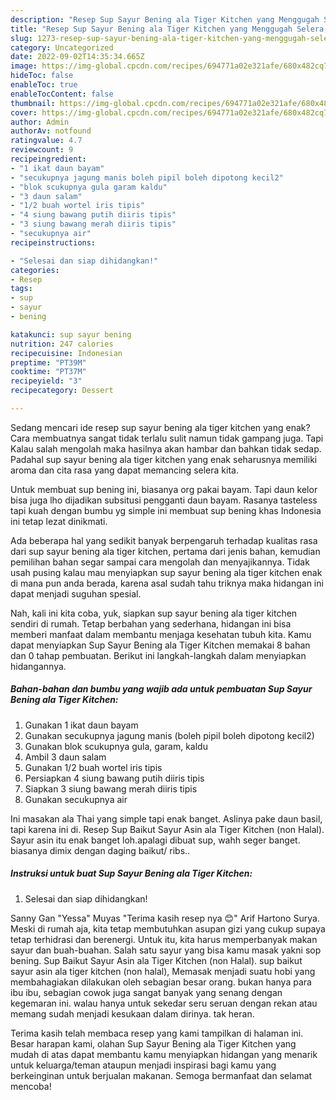 ```yaml
---
description: "Resep Sup Sayur Bening ala Tiger Kitchen yang Menggugah Selera, Buat Buka Puasa Sempurna"
title: "Resep Sup Sayur Bening ala Tiger Kitchen yang Menggugah Selera, Buat Buka Puasa Sempurna"
slug: 1273-resep-sup-sayur-bening-ala-tiger-kitchen-yang-menggugah-selera-buat-buka-puasa-sempurna
category: Uncategorized
date: 2022-09-02T14:35:34.665Z
image: https://img-global.cpcdn.com/recipes/694771a02e321afe/680x482cq70/sup-sayur-bening-ala-tiger-kitchen-foto-resep-utama.jpg
hideToc: false
enableToc: true
enableTocContent: false
thumbnail: https://img-global.cpcdn.com/recipes/694771a02e321afe/680x482cq70/sup-sayur-bening-ala-tiger-kitchen-foto-resep-utama.jpg
cover: https://img-global.cpcdn.com/recipes/694771a02e321afe/680x482cq70/sup-sayur-bening-ala-tiger-kitchen-foto-resep-utama.jpg
author: Admin
authorAv: notfound
ratingvalue: 4.7
reviewcount: 9
recipeingredient:
- "1 ikat daun bayam"
- "secukupnya jagung manis boleh pipil boleh dipotong kecil2"
- "blok scukupnya gula garam kaldu"
- "3 daun salam"
- "1/2 buah wortel iris tipis"
- "4 siung bawang putih diiris tipis"
- "3 siung bawang merah diiris tipis"
- "secukupnya air"
recipeinstructions:

- "Selesai dan siap dihidangkan!"
categories:
- Resep
tags:
- sup
- sayur
- bening

katakunci: sup sayur bening 
nutrition: 247 calories
recipecuisine: Indonesian
preptime: "PT39M"
cooktime: "PT37M"
recipeyield: "3"
recipecategory: Dessert

---
```



Sedang mencari ide resep sup sayur bening ala tiger kitchen yang enak? Cara membuatnya sangat tidak terlalu sulit namun tidak gampang juga. Tapi Kalau salah mengolah maka hasilnya akan hambar dan bahkan tidak sedap. Padahal sup sayur bening ala tiger kitchen yang enak seharusnya memiliki aroma dan cita rasa yang dapat memancing selera kita.


Untuk membuat sup bening ini, biasanya org pakai bayam. Tapi daun kelor bisa juga lho dijadikan subsitusi pengganti daun bayam. Rasanya tasteless tapi kuah dengan bumbu yg simple ini membuat sup bening khas Indonesia ini tetap lezat dinikmati.

Ada beberapa hal yang sedikit banyak berpengaruh terhadap kualitas rasa dari sup sayur bening ala tiger kitchen, pertama dari jenis bahan, kemudian pemilihan bahan segar sampai cara mengolah dan menyajikannya. Tidak usah pusing kalau mau menyiapkan sup sayur bening ala tiger kitchen enak di mana pun anda berada, karena asal sudah tahu triknya maka hidangan ini dapat menjadi suguhan spesial.


Nah, kali ini kita coba, yuk, siapkan sup sayur bening ala tiger kitchen sendiri di rumah. Tetap berbahan yang sederhana, hidangan ini bisa memberi manfaat dalam membantu menjaga kesehatan tubuh kita. Kamu dapat menyiapkan Sup Sayur Bening ala Tiger Kitchen memakai 8 bahan dan 0 tahap pembuatan. Berikut ini langkah-langkah dalam menyiapkan hidangannya.

<!--inarticleads1-->

##### Bahan-bahan dan bumbu yang wajib ada untuk pembuatan Sup Sayur Bening ala Tiger Kitchen:

1. Gunakan 1 ikat daun bayam
1. Gunakan secukupnya jagung manis (boleh pipil boleh dipotong kecil2)
1. Gunakan blok scukupnya gula, garam, kaldu
1. Ambil 3 daun salam
1. Gunakan 1/2 buah wortel iris tipis
1. Persiapkan 4 siung bawang putih diiris tipis
1. Siapkan 3 siung bawang merah diiris tipis
1. Gunakan secukupnya air


Ini masakan ala Thai yang simple tapi enak banget. Aslinya pake daun basil, tapi karena ini di. Resep Sup Baikut Sayur Asin ala Tiger Kitchen (non Halal). Sayur asin itu enak banget loh.apalagi dibuat sup, wahh seger banget. biasanya dimix dengan daging baikut/ ribs.. 

<!--inarticleads2-->

##### Instruksi untuk buat Sup Sayur Bening ala Tiger Kitchen:


1. Selesai dan siap dihidangkan!

Sanny Gan &#34;Yessa&#34; Muyas &#34;Terima kasih resep nya 😊&#34; Arif Hartono Surya. Meski di rumah aja, kita tetap membutuhkan asupan gizi yang cukup supaya tetap terhidrasi dan berenergi. Untuk itu, kita harus memperbanyak makan sayur dan buah-buahan. Salah satu sayur yang bisa kamu masak yakni sop bening. Sup Baikut Sayur Asin ala Tiger Kitchen (non Halal). sup baikut sayur asin ala tiger kitchen (non halal), Memasak menjadi suatu hobi yang membahagiakan dilakukan oleh sebagian besar orang. bukan hanya para ibu ibu, sebagian cowok juga sangat banyak yang senang dengan kegemaran ini. walau hanya untuk sekedar seru seruan dengan rekan atau memang sudah menjadi kesukaan dalam dirinya. tak heran. 

Terima kasih telah membaca resep yang kami tampilkan di halaman ini. Besar harapan kami, olahan Sup Sayur Bening ala Tiger Kitchen yang mudah di atas dapat membantu kamu menyiapkan hidangan yang menarik untuk keluarga/teman ataupun menjadi inspirasi bagi kamu yang berkeinginan untuk berjualan makanan. Semoga bermanfaat dan selamat mencoba!
